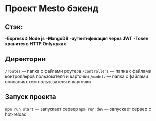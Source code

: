 # Проект Mesto бэкенд

## Стэк:
-**Express & Node js**
-**MongoDB**
-**аутентификация через JWT**
-**Токен хранится в HTTP Only куках**

## Директории

`/routes` — папка с файлами роутера
`/controllers` — папка с файлами контроллеров пользователя и карточки
`/models` — папка с файлами описания схем пользователя и карточки

## Запуск проекта

`npm run start` — запускает сервер
`npm run dev` — запускает сервер с hot-reload
